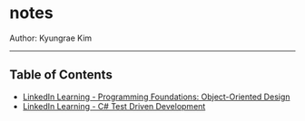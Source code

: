 # notes

Author: Kyungrae Kim

---

## Table of Contents

* [LinkedIn Learning - Programming Foundations: Object-Oriented Design](linkedin-programming-foundation-object-oriented-design/README.md)
* [LinkedIn Learning - C# Test Driven Development](linkedin-c-sharp-test-driven-development/README.md)
